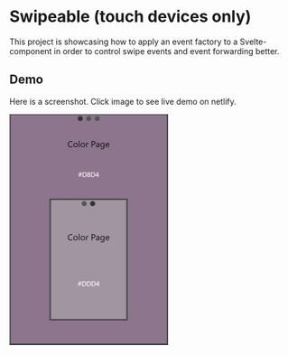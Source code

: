 # Swipeable (touch devices only)
This project is showcasing how to apply an event factory to a Svelte-component in order to control swipe events and event forwarding better.

## Demo
Here is a screenshot. Click image to see live demo on netlify.

<a href="https://swipeable.netlify.app/">
    <img align="center" src="./screenshots/screenshot1small.png" alt="Screenshot from Swipeable Mobile app">
</a>


  
